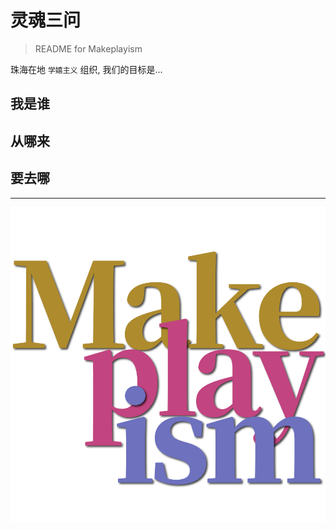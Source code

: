 # 灵魂三问
> README for Makeplayism

珠海在地 `学嬉主义` 组织, 我们的目标是...

## 我是谁


## 从哪来


## 要去哪

---

![logo](images/makeplayism.webp)

